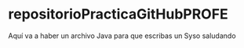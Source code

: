 # repositorioPracticaGitHubPROFE
Aquí va a haber un archivo Java para que escribas un Syso saludando
